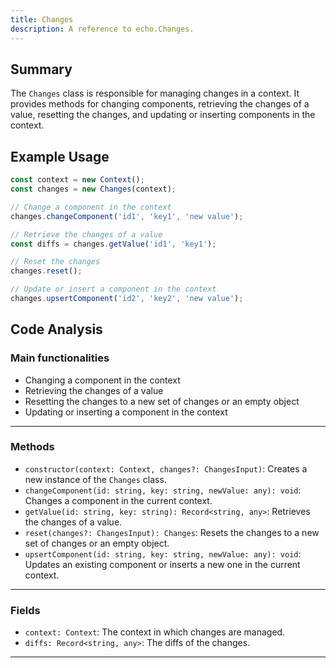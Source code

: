 ```yaml
---
title: Changes
description: A reference to echo.Changes.
---
```


## Summary

The `Changes` class is responsible for managing changes in a context. It provides methods for changing components, retrieving the changes of a value, resetting the changes, and updating or inserting components in the context.

## Example Usage

```javascript
const context = new Context();
const changes = new Changes(context);

// Change a component in the context
changes.changeComponent('id1', 'key1', 'new value');

// Retrieve the changes of a value
const diffs = changes.getValue('id1', 'key1');

// Reset the changes
changes.reset();

// Update or insert a component in the context
changes.upsertComponent('id2', 'key2', 'new value');
```

## Code Analysis

### Main functionalities

- Changing a component in the context
- Retrieving the changes of a value
- Resetting the changes to a new set of changes or an empty object
- Updating or inserting a component in the context

___

### Methods

- `constructor(context: Context, changes?: ChangesInput)`: Creates a new instance of the `Changes` class.
- `changeComponent(id: string, key: string, newValue: any): void`: Changes a component in the current context.
- `getValue(id: string, key: string): Record<string, any>`: Retrieves the changes of a value.
- `reset(changes?: ChangesInput): Changes`: Resets the changes to a new set of changes or an empty object.
- `upsertComponent(id: string, key: string, newValue: any): void`: Updates an existing component or inserts a new one in the current context.

___

### Fields

- `context: Context`: The context in which changes are managed.
- `diffs: Record<string, any>`: The diffs of the changes.

___
